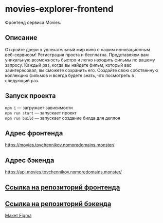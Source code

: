 # movies-explorer-frontend

Фронтенд сервиса Movies.

## Описание

Откройте двери в увлекательный мир кино с нашим инновационным веб-сервисом!
Регистрация проста и бесплатна.
Представляем вам уникальную возможность быстро и легко находить фильмы по вашему запросу. Каждый раз, когда вы найдете фильм, который вас заинтересовал, вы сможете сохранить его. Создайте свою собственную коллекцию фильмов и всегда будете знать, что посмотреть в следующий раз.

## Запуск проекта

`npm i` — загружает зависимости<br/>
`npm run start` — запускает проект <br/> 
`npm run build` — запускает создание билда для деплоя 

## Адрес фронтенда

https://movies.tovchennikov.nomoredomains.monster/

## Адрес бэкенда

https://api.movies.tovchennikov.nomoredomains.monster/

## [Ссылка на репозиторий фронтенда](https://github.com/yryryk/movies-explorer-frontend)
## [Ссылка на репозиторий бэкенда](https://github.com/yryryk/movies-explorer-api)

[Макет Figma](https://disk.yandex.ru/d/oDmAQfZKIzHH2w)
